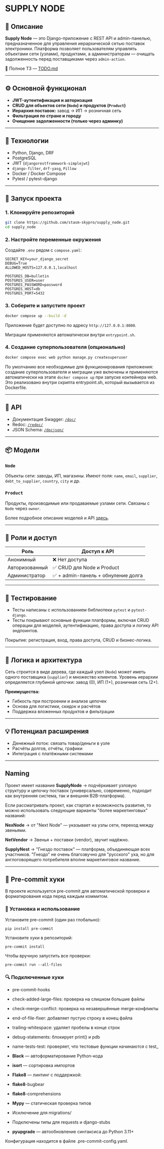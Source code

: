# SUPPLY NODE

## 🧾 Описание

**Supply Node** — это Django-приложение с REST API и admin-панелью, предназначенное для управления иерархической сетью
поставок электроники.
Платформа позволяет пользователям управлять объектами сети (узлами), продуктами, а администраторам — очищать
задолженность перед поставщиками через `admin-action`.

📄 Полное ТЗ — [TODO.md](TODO.md)

---

## ⚙️ Основной функционал

- **JWT-аутентификация и авторизация**
- **CRUD для объектов сети (`Node`) и продуктов (`Product`)**
- **Иерархия поставок:** завод → ИП → розничная сеть
- **Фильтрация по стране и городу**
- **Очищение задолженности (только через админку)**

---

## 🧱 Технологии

- Python, Django, DRF
- PostgreSQL
- JWT (`djangorestframework-simplejwt`)
- `django-filter`, `drf-yasg`, `Pillow`
- Docker / Docker Compose
- Pytest / pytest-django

---

## 🚀 Запуск проекта

### 1. Клонируйте репозиторий

```bash
git clone https://github.com/stasm-skypro/supply_node.git
cd supply_node
```

### 2. Настройте переменные окружения

Создайте `.env` рядом с `compose.yaml`:

```env
SECRET_KEY=your_django_secret
DEBUG=True
ALLOWED_HOSTS=127.0.0.1,localhost

POSTGRES_DB=bulletin
POSTGRES_USER=user
POSTGRES_PASSWORD=password
POSTGRES_HOST=db
POSTGRES_PORT=5432
```

### 3. Соберите и запустите проект

```bash
docker compose up --build -d
```

Приложение будет доступно по адресу `http://127.0.0.1:8000`.

Миграции применяются автоматически внутри `entrypoint.sh`.

### 4. Создание суперпользователя (опционально)

```bash
docker compose exec web python manage.py createsuperuser
```

По умолчанию все необходимые для функционирования приложения: создание суперпользователя и миграции уже включены и
применяются автоматически на этапе `docker compose up` при запуске контейнера web. Это реализовано внутри скрипта
entrypoint.sh, который вызывается из Dockerfile.

---

## 🔗 API

- Документация Swagger: [`/doc/`](http://127.0.0.1:8000/doc/)
- Redoc: [`/redoc/`](http://127.0.0.1:8000/redoc/)
- JSON Schema: [`/docjson/`](http://127.0.0.1:8000/docjson/)

---

## 📦 Модели

### `Node`

Объекты сети: заводы, ИП, магазины.
Имеют поля: `name`, `email`, `supplier`, `debt_to_supplier`, `country`, `city` и др.

### `Product`

Продукты, производимые или продаваемые узлами сети.
Связаны с `Node` через `owner`.

Более подробное описание моделей и API [здесь](Appendix.md).

---

## 🔐 Роли и доступ

| Роль           | Доступ к API                       |
|----------------|------------------------------------|
| Анонимный      | ❌ Нет доступа                      |
| Авторизованный | ✅ CRUD для Node и Product          |
| Администратор  | ✅ + admin-панель + обнуление долга |

---

## 🧪 Тестирование

- Тесты написаны с использованием библиотеки `pytest` и `pytest-django`.
- Тесты покрывают основные функции платформы, включая CRUD операции для моделей, аутентификацию, права доступа и логику
  API эндпоинтов.

Покрытие: регистрация, вход, права доступа, CRUD и бизнес-логика.

---

## 🧠 Логика и архитектура

Сеть строится в виде дерева, где каждый узел (`Node`) может иметь одного поставщика (`supplier`) и множество
клиентов.
Уровень иерархии определяется глубиной цепочки: завод (0), ИП (1+), розничная сеть (2+).

**Преимущества:**

- Гибкость при построении и анализе цепочек
- Основа для логистики, скидок и расчётов
- Поддержка вложенных продуктов и фильтрации

---

## 💡 Потенциал расширения

- Денежный поток: связать товар/деньги в узле
- Расчёты долгов, отчёты, графики
- Интеграция с платёжными системами

---

## Naming

Проект имеет название **SupplyNode**
→ подчёркивает узловую структуру и цепочку поставок (универсально, современно, подходит как внутренняя система, так и
внешняя B2B-платформа).

Если рассматривать проект, как стартап и возможность развития, то можно использовать следующие варианты "более
маркетинговых" названий:

**NexNode**
→ от "Next Node" — указывает на узлы сети, переход между звеньями.

**NetVendor**
→ Звенья + поставки (vendor), звучит надёжно.

**SupplyNest**
→ "Гнездо поставок" — платформа, объединяющая всех участников. "Гнездо" не очень благозвучно для "русского" уха, но для
англоговорящего потребителя вполне маркетинговое название.

---

## 🧹 Pre-commit хуки

В проекте используется pre-commit для автоматической проверки и форматирования кода перед каждым коммитом.

### 🔧 Установка и использование
Установите pre-commit (один раз глобально):

``pip install pre-commit``

Установите хуки в репозиторий:

``pre-commit install``

Чтобы вручную запустить все проверки:

``pre-commit run --all-files``

### 🔍 Подключенные хуки

- pre-commit-hooks
- check-added-large-files: проверка на слишком большие файлы
- check-merge-conflict: проверка на незавершённые merge-конфликты
- end-of-file-fixer: добавляет пустую строку в конец файла
- trailing-whitespace: удаляет пробелы в конце строк
- debug-statements: блокирует print() и pdb
- name-tests-test: проверяет, что тестовые функции начинаются с test_

- **Black** — автоформатирование Python-кода
- **isort** — сортировка импортов
- **Flake8** — линтинг с поддержкой:
- **flake8**-bugbear
- **flake8**-comprehensions
- **Mypy** — статическая проверка типов
- Исключение для migrations/
- Подключены типы для requests и django-stubs
- **pyupgrade** — автообновление синтаксиса до Python 3.11+

Конфигурация находится в файле .pre-commit-config.yaml.
